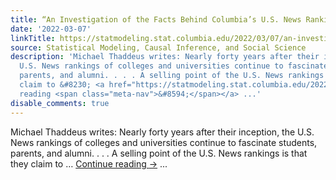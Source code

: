 ```yaml
---
title: “An Investigation of the Facts Behind Columbia’s U.S. News Ranking”
date: '2022-03-07'
linkTitle: https://statmodeling.stat.columbia.edu/2022/03/07/an-investigation-of-the-facts-behind-columbias-u-s-news-ranking/
source: Statistical Modeling, Causal Inference, and Social Science
description: 'Michael Thaddeus writes: Nearly forty years after their inception, the
  U.S. News rankings of colleges and universities continue to fascinate students,
  parents, and alumni. . . . A selling point of the U.S. News rankings is that they
  claim to &#8230; <a href="https://statmodeling.stat.columbia.edu/2022/03/07/an-investigation-of-the-facts-behind-columbias-u-s-news-ranking/">Continue
  reading <span class="meta-nav">&#8594;</span></a> ...'
disable_comments: true
---
```

Michael Thaddeus writes: Nearly forty years after their inception, the U.S. News rankings of colleges and universities continue to fascinate students, parents, and alumni. . . . A selling point of the U.S. News rankings is that they claim to &#8230; <a href="https://statmodeling.stat.columbia.edu/2022/03/07/an-investigation-of-the-facts-behind-columbias-u-s-news-ranking/">Continue reading <span class="meta-nav">&#8594;</span></a> ...